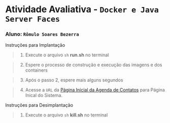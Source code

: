 # Atividade Avaliativa - ``Docker e Java Server Faces``

### Aluno: ``Rômulo Soares Bezerra``

Instruções para Implantação 

> 1. Execute o arquivo ``sh`` **run.sh** no terminal

> 2. Espere o processo de construção e execução das imagens e dos containers

> 3. Após o passo 2, espere mais alguns segundos 

> 4. Acesse a ``URL`` da [Página Inicial da Agenda de Contatos](http://localhost:8082/atv-av-listatelefonica/faces/index.xhtml) para Página Inical do Sistema. 

Instruções para Desimplantação 

> 1. Execute o arquivo ``sh`` **kill.sh** no terminal
